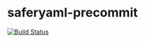 # saferyaml-precommit

[![Build Status](https://travis-ci.org/solarkennedy/saferyaml-precommit.svg?branch=master)](https://travis-ci.org/solarkennedy/saferyaml-precommit)
